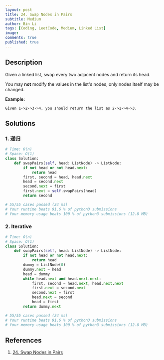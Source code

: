 ```yaml
---
layout: post
title: 24. Swap Nodes in Pairs
subtitle: Medium
author: Bin Li
tags: [Coding, LeetCode, Medium, Linked List]
image: 
comments: true
published: true
---
```


## Description

Given a linked list, swap every two adjacent nodes and return its head.

You may **not** modify the values in the list's nodes, only nodes itself may be changed.

 

**Example:**

```
Given 1->2->3->4, you should return the list as 2->1->4->3.
```


## Solutions
### 1. 递归

```python
# Time: O(n)
# Space: O(1)
class Solution:
    def swapPairs(self, head: ListNode) -> ListNode:
        if not head or not head.next:
            return head
        first, second = head, head.next
        head = second.next
        second.next = first
        first.next = self.swapPairs(head)
        return second

# 55/55 cases passed (24 ms)
# Your runtime beats 91.6 % of python3 submissions
# Your memory usage beats 100 % of python3 submissions (12.8 MB)
```


### 2. Iterative

```python
# Time: O(n)
# Space: O(1)
class Solution:
    def swapPairs(self, head: ListNode) -> ListNode:
        if not head or not head.next:
            return head
        dummy = ListNode(0)
        dummy.next = head
        head = dummy
        while head.next and head.next.next:
            first, second = head.next, head.next.next
            first.next = second.next
            second.next = first
            head.next = second
            head = first
        return dummy.next

# 55/55 cases passed (24 ms)
# Your runtime beats 91.6 % of python3 submissions
# Your memory usage beats 100 % of python3 submissions (12.8 MB)
```

## References
1. [24. Swap Nodes in Pairs](https://leetcode.com/problems/swap-nodes-in-pairs/description/)
